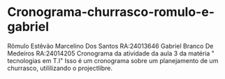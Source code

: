 # Cronograma-churrasco-romulo-e-gabriel
Rômulo Estêvão Marcelino Dos Santos RA:24013646
Gabriel Branco De Medeiros RA:24014205
Cronograma da atividade da aula 3 da matéria " tecnologias em T.I"
Isso é um cronograma sobre um planejamento de um churrasco, utililizando o projectlibre.
